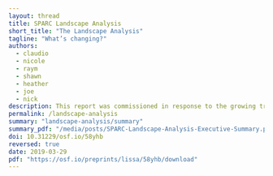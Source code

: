 ```yaml
---
layout: thread
title: SPARC Landscape Analysis
short_title: "The Landscape Analysis"
tagline: "What’s changing?"
authors:
  - claudio
  - nicole
  - raym
  - shawn
  - heather
  - joe
  - nick
description: This report was commissioned in response to the growing trend of commercial acquisition of critical infrastructure in our institutions. It is intended to provide a comprehensive look at the current players in this arena, their strategies and potential actions, and the implications of these on the operations of our libraries and home institutions. It also outlines suggestions for an initial set of strategic responses for the community to evaluate in order to ensure it controls both this infrastructure and the data generated by/resident on it.
permalink: /landscape-analysis
summary: "landscape-analysis/summary"
summary_pdf: "/media/posts/SPARC-Landscape-Analysis-Executive-Summary.pdf"
doi: 10.31229/osf.io/58yhb
reversed: true
date: 2019-03-29
pdf: "https://osf.io/preprints/lissa/58yhb/download"
---
```

